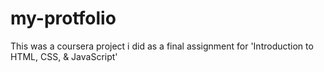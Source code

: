# my-protfolio
This was a coursera project i did as a final assignment for 'Introduction to HTML, CSS, & JavaScript'

